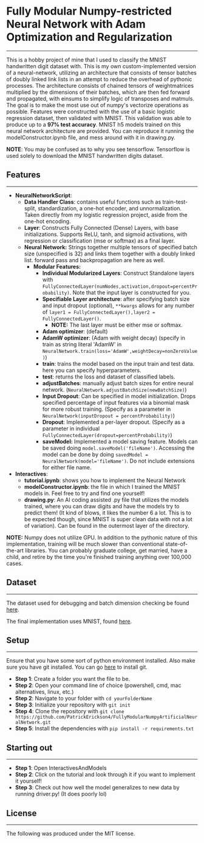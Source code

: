 # Fully Modular Numpy-restricted Neural Network with Adam Optimization and Regularization
---

This is a hobby project of mine that I used to classify the MNIST handwritten digit dataset with. This is my own custom-implemented version of a neural-network, utilizing an architecture that consists of tensor batches of doubly linked link lists in an attempt to reduce the overhead of pythonic processes. The architecture consists of chained tensors of weightmatrices multiplied by the dimensions of their batches, which are then fed forward and propagated, with einsums to simplify logic of transposes and matmuls. The goal is to make the most use out of numpy's vectorize operations as possible. Features were constructed with the use of a basic logistic regression dataset, then validated with MNIST. This validation was able to produce up to a **97% test accuracy**. MNIST h5 models trained on this neural network architecture are provided. You can reproduce it running the modelConstructor.ipynb file, and mess around with it in drawing.py.


**NOTE**: You may be confused as to why you see tensorflow. Tensorflow is used solely to download the MNIST handwritten digits dataset.

## Features
---
  - **NeuralNetworkScript**:
    - **Data Handler Class**: contains useful functions such as train-test-split, standardization, a one-hot encoder, and unnormalization. Taken directly from my logistic regression project, aside from the one-hot encoding.
    - **Layer**: Constructs Fully Connected (Dense) Layers, with base initializations. Supports ReLU, tanh, and sigmoid activations, with regression or classification (mse or softmax) as a final layer.
    - **Neural Network:** Strings together multiple tensors of specified batch size (unspecified is 32) and links them together with a doubly linked list. forward pass and backpropagation are here as well.
      - **Modular Features:** 
        - **Individual Modularized Layers**: Construct Standalone layers with ```FullyConnectedLayer(numNodes,activation,dropout=percentProbability)```. Note that the input layer is constructed for you.
        - **Specifiable Layer architecture**: after specifying batch size and input dropout (optional), ```**kwargs``` allows for any number of ```layer1 = FullyConnectedLayer(),layer2 = FullyConnectedLayer()```.   
          - **NOTE:** The last layer must be either mse or softmax.
        - **Adam optimizer**: (default)
        - **AdamW optimizer**: (Adam with weight decay) (specify in train as string literal 'AdamW' in ```NeuralNetwork.train(loss='AdamW',weightDecay=nonZeroValue)```)
        - **train**: trains the model based on the input train and test data. here you can specify hyperparameters.
        - **test**: returns the loss and dataset of classified labels.
        - **adjustBatches**: manually adjust batch sizes for entire neural network. (```NeuralNetwork.adjustBatchSize(newBatchSize)```)
        - **Input Dropout**: Can be specified in model initialization. Drops specified percentage of input features via a binomial mask for more robust training. (Specify as a parameter in ```NeuralNetwork(inputDropout = percentProbability)```)
        - **Dropout**: Implemented a per-layer dropout. (Specify as a parameter in individual ```FullyConnectedLayer(dropout=percentProbability)```)
        - **saveModel:** Implemented a model saving feature. Models can be saved doing ```model.saveModel('fileName')```. Accessing the model can be done by doing ```savedModel = NeuralNetwork(model='fileName')```. Do not include extensions for either file name.
  - **Interactives**:
    - **tutorial.ipynb**: shows you how to implement the Neural Network
    - **modelConstructor.ipynb**: the file in which I trained the MNIST models in. Feel free to try and find one yourself!
    - **drawing.py**: An AI coding assisted .py file that utilizes the models trained, where you can draw digits and have the models try to predict them! (It kind of blows, it likes the number 6 a lot. This is to be expected though, since MNIST is super clean data with not a lot of variation). Can be found in the outermost layer of the directory.



**NOTE:** Numpy does not utilize GPU. In addition to the pythonic nature of this implementation, training will be much slower than conventional state-of-the-art libraries. You can probably graduate college, get married, have a child, and retire by the time you're finished training anything over 100,000 cases.
## Dataset
---

The dataset used for debugging and batch dimension checking be found [here](https://www.kaggle.com/datasets/marshuu/breast-cancer).

The final implementation uses MNIST, found [here](http://yann.lecun.com/exdb/mnist/).

## Setup
---

Ensure that you have some sort of python environment installed. Also make sure you have git installed. You can go [here](https://git-scm.com/downloads/win) to install git.

  - **Step 1**: Create a folder you want the file to be.
  - **Step 2**: Open your command line of choice (powershell, cmd, mac alternatives, linux, etc.)
  - **Step 2**: Navigate to your folder with ```cd yourFolderName```
  - **Step 3**: Initialize your repository with ```git init```
  - **Step 4**: Clone the repository with ```git clone https://github.com/PatrickErickson4/FullyModularNumpyArtificialNeuralNetwork.git```
  - **Step 5**: Install the dependencies with ```pip install -r requirements.txt```

## Starting out
---
  - **Step 1**: Open InteractivesAndModels
  - **Step 2**: Click on the tutorial and look through it if you want to implement it yourself!
  - **Step 3**: Check out how well the model generalizes to new data by running driver.py! (It does poorly lol)

## License
---

The following was produced under the MIT license.